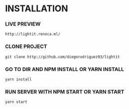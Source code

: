 # INSTALLATION 

### LIVE PREVIEW

```
http://lightit.renoca.ml/
```

### CLONE PROJECT

```
git clone http://github.com/diegorodriguez93/lightit
```

### GO TO DIR AND NPM INSTALL OR YARN INSTALL

```
yarn install
```

### RUN SERVER WITH NPM START OR YARN START

```
yarn start
```